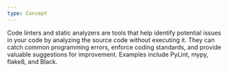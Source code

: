 ```yaml
---
type: Concept
---
```


Code linters and static analyzers are tools that help identify potential issues in your code by analyzing the source code without executing it. They can catch common programming errors, enforce coding standards, and provide valuable suggestions for improvement. Examples include PyLint, mypy, flake8, and Black.